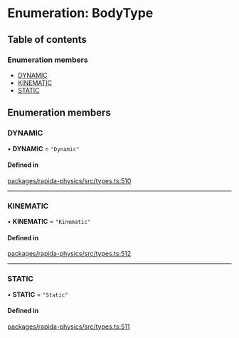 # Enumeration: BodyType

## Table of contents

### Enumeration members

- [DYNAMIC](BodyType.md#dynamic)
- [KINEMATIC](BodyType.md#kinematic)
- [STATIC](BodyType.md#static)

## Enumeration members

### DYNAMIC

• **DYNAMIC** = `"Dynamic"`

#### Defined in

[packages/rapida-physics/src/types.ts:510](https://gitlab.com/rapidajs/rapida/-/blob/795fd7e/packages/rapida-physics/src/types.ts#L510)

___

### KINEMATIC

• **KINEMATIC** = `"Kinematic"`

#### Defined in

[packages/rapida-physics/src/types.ts:512](https://gitlab.com/rapidajs/rapida/-/blob/795fd7e/packages/rapida-physics/src/types.ts#L512)

___

### STATIC

• **STATIC** = `"Static"`

#### Defined in

[packages/rapida-physics/src/types.ts:511](https://gitlab.com/rapidajs/rapida/-/blob/795fd7e/packages/rapida-physics/src/types.ts#L511)

